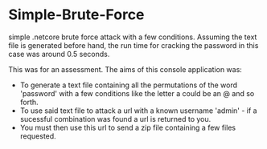# Simple-Brute-Force
simple .netcore brute force attack with a few conditions. Assuming the text file is generated before hand, the run time for cracking the password in this case was around 0.5 seconds.

This was for an assessment. The aims of this console application was:

+ To generate a text file containing all the permutations of the word 'password' with a few conditions like the letter a could 
be an @ and so forth.
+ To use said text file to attack a url with a known username 'admin' - if a sucessful combination was found a url is returned to you.
+ You must then use this url to send a zip file containing a few files requested.
